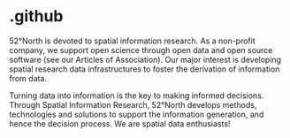 # .github

52°North is devoted to spatial information research. As a non-profit company, we support open science through open data and open source software (see our Articles of Association). Our major interest is developing spatial research data infrastructures to foster the derivation of information from data.

Turning data into information is the key to making informed decisions. Through Spatial Information Research, 52°North develops methods, technologies and solutions to support the information generation, and hence the decision process. We are spatial data enthusiasts!
